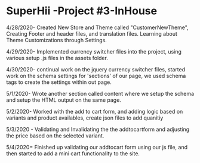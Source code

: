 # SuperHii -Project #3-InHouse

4/28/2020- Created New Store and Theme called "CustomerNewTheme", Creating Footer and header files, and translation files. Learning about
Theme Customizations through Settings.

4/29/2020- Implemented currency switcher files into the project, using various setup .js files in the assets folder.

4/30/2020- continual work on the jquery currency switcher files, started work on the schema settings for 'sections' of our page,
we used schema tags to create the settings within out page.

5/1/2020-  Wrote another section called content where we setup the schema and setup the HTML output on the same page.

5/2/2020- Worked with the add to cart form, and adding logic based on variants and product availables, create json files
to add quanitiy

5/3/2020 - Validating and Invalidating the the addtocartform and adjusting the price based on the selected variant.


5/4/2020= Finished up validating our addtocart form using our js file, and then started to add a mini cart functionality to
the site.
